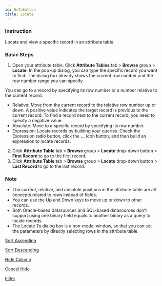 ```yaml
---
id: GoToButton
title: Locate  
---  
```

### Instruction

Locate and view a specific record in an attribute table.

### Basic Steps

1. Open your attribute table. Click **Attribute Tables** tab > **Browse** group > **Locate**. In the pop-up dialog, you can type the specific record you want to find. The dialog box already shows the current row number and the row number range you can specify. 

You can go to a record by specifying its row number or a number relative to the current record.

* Relative: Move from the current record to the relative row number up or down. A positive value indicates the target record is previous to the current record. To find a record next to the current record, you need to specify a negative value.
* Absolute: Move to a specific record by specifying its row number.
* Expression: Locate records by building your queries. Check the Expression radio button, click the **...** icon button, and then build an expression to locate records.
2. Click **Attribute Table** tab > **Browse** group > **Locate** drop-down button > **First Record** to go to the first record.
3. Click **Attribute Table** tab > **Browse** group > **Locate** drop-down button > **Last Record** to go to the last record.

### Note

* The current, relative, and absolute positions in the attribute table are all concepts related to rows instead of fields.
* You can use the Up and Down keys to move up or down to other records. 
* Both Oracle-based datasources and SQL-based datasources don't support using one binary field equals to another binary as a query to locate records. 
* The Locate To dialog box is a non-modal window, so that you can set the parameters by directly selecting rows in the attribute table.

 [Sort Ascending](SortOrderAscendingButton)

 [Sort Descending](SortOrderDescendingButton)

 [Hide Column](HideButton)

 [Cancel Hide](CancelHideButton)

 [Filter](FilterButton)

